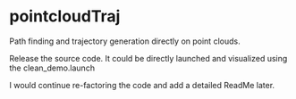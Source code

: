 # pointcloudTraj

Path finding and trajectory generation directly on point clouds.

Release the source code. It could be directly launched and visualized using the clean_demo.launch

I would continue re-factoring the code and add a detailed ReadMe later.
